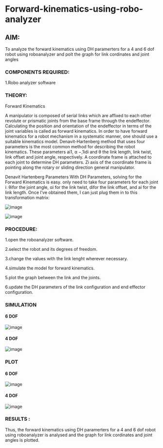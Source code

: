 # Forward-kinematics-using-robo-analyzer

## AIM: 
To analyze the forward kinematics using DH paramerters for a 4 and 6 dof robot using roboanalyzer and polt the graph for link cordinates and joint angles
### COMPONENTS REQUIRED:
1.Robo analyzer software  


### THEORY: 
  
Forward Kinematics

A manipulator is composed of serial links which are affixed to each other revolute or prismatic joints from the base frame through the endeffector. 
Calculating the position and orientation of the endeffector in terms of the joint variables is called as forward kinematics. 
In order to have forward kinematics for a robot mechanism in a systematic manner, one should use a suitable kinematics model. 
Denavit-Hartenberg method that uses four parameters is the most common method for describing the robot kinematics. 
These parameters ai1, α −,1idi and θ the link length, link twist, link offset and joint angle, respectively. 
A coordinate frame is attached to each joint to determine DH parameters. Zi axis of the coordinate frame is pointing along the rotary or sliding direction general manipulator.

Denavit Hartenberg Parameters
With DH Parameters, solving for the Forward Kinematics is easy.  only need to take four parameters for each joint 
i: θifor the joint angle, 
αi for the link twist, 
difor the link offset, and 
ai for the link length. Once I’ve obtained them, I can just plug them in to this transformation matrix:


![image](https://user-images.githubusercontent.com/36288975/170172719-ed7befc9-2894-4344-bfd5-be831bb05308.png)

 ![image](https://user-images.githubusercontent.com/36288975/170172766-b8aeb788-7fd7-4de7-b340-f04656707ebd.png)

 

### PROCEDURE:

1.open the roboanalyzer software.

2.select the robot and its degrees of freedom.

3.change the values with the link lenght wherever necessary.

4.simulate the model for forward kinematics.

5.plot the graph between the link and the joints.

6.update the DH parameters of the link configuration and end effector configuration.

### SIMULATION 
#### 6 DOF
 ![image](https://user-images.githubusercontent.com/75235167/199652215-9f09686d-f26d-4311-a244-063763bea834.png)
 
#### 4 DOF
 ![image](https://user-images.githubusercontent.com/75235167/199652531-e6c57732-f6e7-4435-b4c1-ef6ed72ce04e.png)

 
 ### PLOT 
 #### 6 DOF
 ![image](https://user-images.githubusercontent.com/75235167/199652288-2cb387dd-449f-4eed-a8ae-b1f4371478b6.png)
 
 #### 4 DOF
 ![image](https://user-images.githubusercontent.com/75235167/199652641-66973fc8-2590-4a37-b423-efd5fbfec58b.png)

### RESULTS :  
Thus, the forward kinematics using DH paramerters for a 4 and 6 dof robot using roboanalyzer is analysed and the graph for link cordinates and joint angles is plotted.
